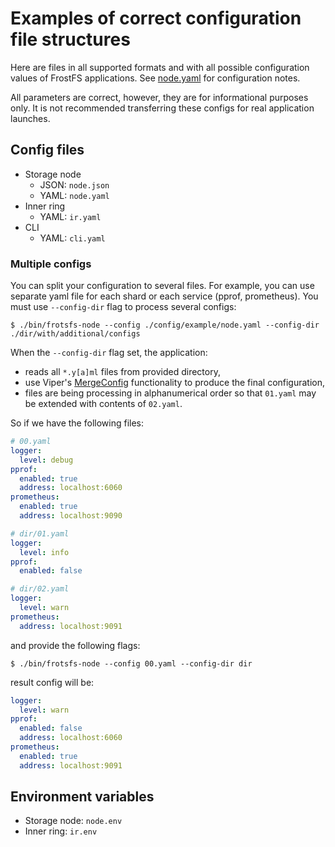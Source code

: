 # Examples of correct configuration file structures 

Here are files in all supported formats and with all possible configuration values
of FrostFS applications. See [node.yaml](node.yaml) for configuration notes.

All parameters are correct, however, they are for informational purposes only. 
It is not recommended transferring these configs for real application launches.

## Config files

- Storage node
  - JSON: `node.json`
  - YAML: `node.yaml`
- Inner ring
  - YAML: `ir.yaml`
- CLI
  - YAML: `cli.yaml`
  
### Multiple configs

You can split your configuration to several files.
For example, you can use separate yaml file for each shard or each service (pprof, prometheus).
You must use `--config-dir` flag to process several configs:

```shell
$ ./bin/frotsfs-node --config ./config/example/node.yaml --config-dir ./dir/with/additional/configs
```

When the `--config-dir` flag set, the application:
* reads all `*.y[a]ml` files from provided directory,
* use Viper's [MergeConfig](https://pkg.go.dev/github.com/spf13/viper#MergeConfig) functionality to produce the final configuration,
* files are being processing in alphanumerical order so that `01.yaml` may be extended with contents of `02.yaml`.

So if we have the following files:
```yaml
# 00.yaml
logger:
  level: debug
pprof:
  enabled: true
  address: localhost:6060
prometheus:
  enabled: true
  address: localhost:9090
```

```yaml
# dir/01.yaml
logger:
  level: info
pprof:
  enabled: false
```

```yaml
# dir/02.yaml
logger:
  level: warn
prometheus:
  address: localhost:9091
```

and provide the following flags:
```shell
$ ./bin/frotsfs-node --config 00.yaml --config-dir dir
```

result config will be:
```yaml
logger:
  level: warn
pprof:
  enabled: false
  address: localhost:6060
prometheus:
  enabled: true
  address: localhost:9091
```

## Environment variables

- Storage node: `node.env`
- Inner ring: `ir.env`
